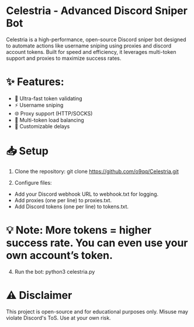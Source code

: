 # Celestria - Advanced Discord Sniper Bot

Celestria is a high-performance, open-source Discord sniper bot designed to automate actions like username sniping using proxies and discord account tokens. Built for speed and efficiency, it leverages multi-token support and proxies to maximize success rates.

# ✨ Features:

- 🚀 Ultra-fast token validating
- ⚡ Username sniping
- 🌐 Proxy support (HTTP/SOCKS)
- 🔄 Multi-token load balancing
- 📌 Customizable delays

# 📥 Setup

1. Clone the repository:
git clone https://github.com/o9qq/Celestria.git

2. Configure files:
- Add your Discord webhook URL to webhook.txt for logging.
- Add proxies (one per line) to proxies.txt.
- Add Discord tokens (one per line) to tokens.txt.

# 💡 Note: More tokens = higher success rate. You can even use your own account’s token.

4. Run the bot:
python3 celestria.py

# ⚠️ Disclaimer
This project is open-source and for educational purposes only. Misuse may violate Discord's ToS. Use at your own risk.
